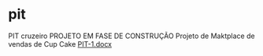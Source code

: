 # pit
PIT cruzeiro PROJETO EM FASE DE CONSTRUÇÃO
Projeto de Maktplace de vendas de Cup Cake
[PIT-1.docx](https://github.com/DOUGLAS-Rosa/pit/files/12506551/PIT-1.docx)
